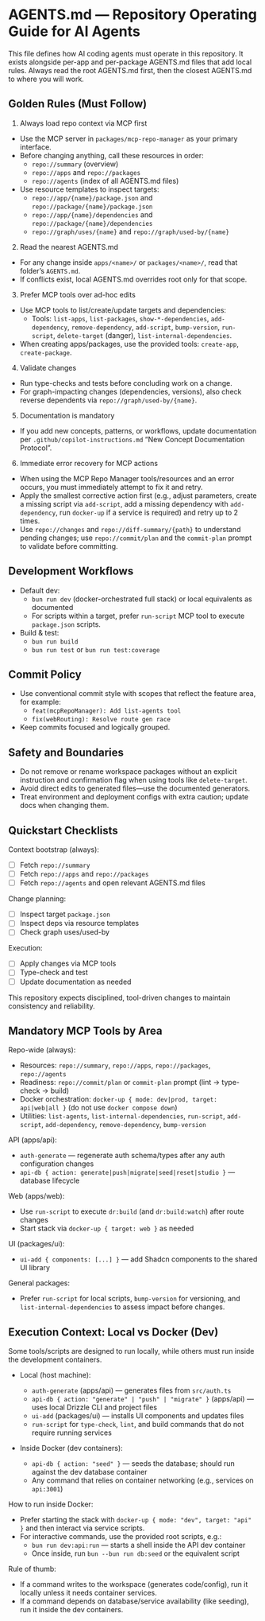 # AGENTS.md — Repository Operating Guide for AI Agents

This file defines how AI coding agents must operate in this repository. It exists alongside per-app and per-package AGENTS.md files that add local rules. Always read the root AGENTS.md first, then the closest AGENTS.md to where you will work.

## Golden Rules (Must Follow)

1) Always load repo context via MCP first
- Use the MCP server in `packages/mcp-repo-manager` as your primary interface.
- Before changing anything, call these resources in order:
  - `repo://summary` (overview)
  - `repo://apps` and `repo://packages`
  - `repo://agents` (index of all AGENTS.md files)
- Use resource templates to inspect targets:
  - `repo://app/{name}/package.json` and `repo://package/{name}/package.json`
  - `repo://app/{name}/dependencies` and `repo://package/{name}/dependencies`
  - `repo://graph/uses/{name}` and `repo://graph/used-by/{name}`

2) Read the nearest AGENTS.md
- For any change inside `apps/<name>/` or `packages/<name>/`, read that folder’s `AGENTS.md`.
- If conflicts exist, local AGENTS.md overrides root only for that scope.

3) Prefer MCP tools over ad-hoc edits
- Use MCP tools to list/create/update targets and dependencies:
  - Tools: `list-apps`, `list-packages`, `show-*-dependencies`, `add-dependency`, `remove-dependency`, `add-script`, `bump-version`, `run-script`, `delete-target` (danger), `list-internal-dependencies`.
- When creating apps/packages, use the provided tools: `create-app`, `create-package`.

4) Validate changes
- Run type-checks and tests before concluding work on a change.
- For graph-impacting changes (dependencies, versions), also check reverse dependents via `repo://graph/used-by/{name}`.

5) Documentation is mandatory
- If you add new concepts, patterns, or workflows, update documentation per `.github/copilot-instructions.md` “New Concept Documentation Protocol”.

6) Immediate error recovery for MCP actions
- When using the MCP Repo Manager tools/resources and an error occurs, you must immediately attempt to fix it and retry.
- Apply the smallest corrective action first (e.g., adjust parameters, create a missing script via `add-script`, add a missing dependency with `add-dependency`, run `docker-up` if a service is required) and retry up to 2 times.
- Use `repo://changes` and `repo://diff-summary/{path}` to understand pending changes; use `repo://commit/plan` and the `commit-plan` prompt to validate before committing.

## Development Workflows

- Default dev:
  - `bun run dev` (docker-orchestrated full stack) or local equivalents as documented
  - For scripts within a target, prefer `run-script` MCP tool to execute `package.json` scripts.
- Build & test:
  - `bun run build`
  - `bun run test` or `bun run test:coverage`

## Commit Policy

- Use conventional commit style with scopes that reflect the feature area, for example:
  - `feat(mcpRepoManager): Add list-agents tool`
  - `fix(webRouting): Resolve route gen race`
- Keep commits focused and logically grouped.

## Safety and Boundaries

- Do not remove or rename workspace packages without an explicit instruction and confirmation flag when using tools like `delete-target`.
- Avoid direct edits to generated files—use the documented generators.
- Treat environment and deployment configs with extra caution; update docs when changing them.

## Quickstart Checklists

Context bootstrap (always):
- [ ] Fetch `repo://summary`
- [ ] Fetch `repo://apps` and `repo://packages`
- [ ] Fetch `repo://agents` and open relevant AGENTS.md files

Change planning:
- [ ] Inspect target `package.json`
- [ ] Inspect deps via resource templates
- [ ] Check graph uses/used-by

Execution:
- [ ] Apply changes via MCP tools
- [ ] Type-check and test
- [ ] Update documentation as needed

This repository expects disciplined, tool-driven changes to maintain consistency and reliability.

## Mandatory MCP Tools by Area

Repo-wide (always):
- Resources: `repo://summary`, `repo://apps`, `repo://packages`, `repo://agents`
- Readiness: `repo://commit/plan` or `commit-plan` prompt (lint → type-check → build)
- Docker orchestration: `docker-up { mode: dev|prod, target: api|web|all }` (do not use `docker compose down`)
- Utilities: `list-agents`, `list-internal-dependencies`, `run-script`, `add-script`, `add-dependency`, `remove-dependency`, `bump-version`

API (apps/api):
- `auth-generate` — regenerate auth schema/types after any auth configuration changes
- `api-db { action: generate|push|migrate|seed|reset|studio }` — database lifecycle

Web (apps/web):
- Use `run-script` to execute `dr:build` (and `dr:build:watch`) after route changes
- Start stack via `docker-up { target: web }` as needed

UI (packages/ui):
- `ui-add { components: [...] }` — add Shadcn components to the shared UI library

General packages:
- Prefer `run-script` for local scripts, `bump-version` for versioning, and `list-internal-dependencies` to assess impact before changes.

## Execution Context: Local vs Docker (Dev)

Some tools/scripts are designed to run locally, while others must run inside the development containers.

- Local (host machine):
  - `auth-generate` (apps/api) — generates files from `src/auth.ts`
  - `api-db { action: "generate" | "push" | "migrate" }` (apps/api) — uses local Drizzle CLI and project files
  - `ui-add` (packages/ui) — installs UI components and updates files
  - `run-script` for `type-check`, `lint`, and build commands that do not require running services

- Inside Docker (dev containers):
  - `api-db { action: "seed" }` — seeds the database; should run against the dev database container
  - Any command that relies on container networking (e.g., services on `api:3001`)

How to run inside Docker:
- Prefer starting the stack with `docker-up { mode: "dev", target: "api" }` and then interact via service scripts.
- For interactive commands, use the provided root scripts, e.g.:
  - `bun run dev:api:run` — starts a shell inside the API dev container
  - Once inside, run `bun --bun run db:seed` or the equivalent script

Rule of thumb:
- If a command writes to the workspace (generates code/config), run it locally unless it needs container services.
- If a command depends on database/service availability (like seeding), run it inside the dev containers.
